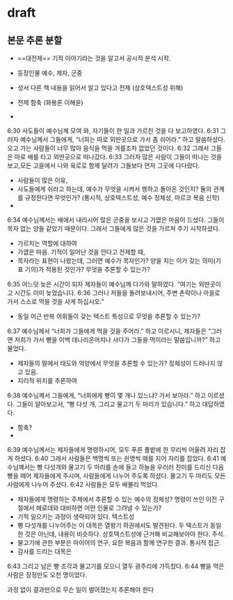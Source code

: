 # draft

## 본문 추론 분할

- ==대전제== 기적 이야기라는 것을 알고서 공시적 분석 시작.
- 등장인물 예수, 제자, 군중
- 성서 다른 책 내용을 읽어서 알고 있다고 전제 (상호텍스트성 위해)

- 전제 함축 (화용론 이해윤)
- 

6:30	사도들이 예수님께 모여 와, 자기들이 한 일과 가르친 것을 다 보고하였다.
6:31	그러자 예수님께서 그들에게, “너희는 따로 외딴곳으로 가서 좀 쉬어라.” 하고 말씀하셨다. 오고 가는 사람들이 너무 많아 음식을 먹을 겨를조차 없었던 것이다.
6:32	그래서 그들은 따로 배를 타고 외딴곳으로 떠나갔다.
6:33	그러자 많은 사람이 그들이 떠나는 것을 보고,모든 고을에서 나와 육로로 함께 달려가 그들보다 먼저 그곳에 다다랐다.

- 사람들이 많은 이유, 
- 사도들에게 쉬라고 하는데, 예수가 무엇을 시켜서 행하고 돌아온 것인지? 둘의 관계를 규정한다면 무엇인가? (통시적, 상호텍스트성, 예수 정체성, 마르코 복음 신학)
- 

 	 
6:34	예수님께서는 배에서 내리시어 많은 군중을 보시고 가엾은 마음이 드셨다. 그들이 목자 없는 양들 같았기 때문이다. 그래서 그들에게 많은 것을 가르쳐 주기 시작하셨다.

- 가르치는 역할에 대하여
- 가엾은 마음. 기적이 일어난 것을 안다고 전제할 때, 
- 목자라는 표현이 나왔는데, 그러면 예수가 목자인가? 양을 치는 이가 갖는 의미(기표 기의)가 적용된 것인가? 무엇을 추론할 수 있는가?

6:35	어느덧 늦은 시간이 되자 제자들이 예수님께 다가와 말하였다. “여기는 외딴곳이고 시간도 이미 늦었습니다.
6:36	그러니 저들을 돌려보내시어, 주변 촌락이나 마을로 가서 스스로 먹을 것을 사게 하십시오.”

- 동일 어근 반복 어휘들이 갖는 텍스트 특성으로 무엇을 추론할 수 있는가?


6:37	예수님께서 “너희가 그들에게 먹을 것을 주어라.” 하고 이르시니, 제자들은 “그러면 저희가 가서 빵을 이백 데나리온어치나 사다가 그들을 먹이라는 말씀입니까?” 하고 물었다.

- 제자들의 말에서 태도와 억양에서 무엇을 추론할 수 있는가? 정체성이 드러나지 않고 있음.
- 지리적 위치를 추론하여 




6:38	예수님께서 그들에게, “너희에게 빵이 몇 개나 있느냐? 가서 보아라.” 하고 이르셨다. 그들이 알아보고서, “빵 다섯 개, 그리고 물고기 두 마리가 있습니다.” 하고 대답하였다.

- 함축?
-  	 
 	 
6:39	예수님께서는 제자들에게 명령하시어, 모두 푸른 풀밭에 한 무리씩 어울려 자리 잡게 하셨다.
6:40	그래서 사람들은 백명씩 또는 쉰명씩 떼를 지어 자리를 잡았다.
6:41	예수님께서는 빵 다섯개와 물고기 두 마리를 손에 들고 하늘을 우러러 찬미를 드리신 다음 빵을 떼어 제자들에게 주시며, 사람들에게 나누어 주도록 하셨다. 물고기 두 마리도 모든 사람에게 나누어 주셨다.
6:42	사람들은 모두 배불리 먹었다.

- 제자들에게 명령하는 주체에서 추론할 수 있는 예수의 정체성? 명령이 쓰인 이전 구절에서 헤로데와 대비하면 어떤 인물로 그려낼 수 있는가?
- 기적 일으키는 과정이 생략되어 있다. 텍스트성 
- 빵 다섯개를 나누어주는 이 대목은 열왕기 하권에서도 발견된다. 두 텍스트가 동일한 것은 아닌데, 내용이 비슷하다. 상호텍스트성에 근거해 비교해보아야 한다. 주석.
- 물고기에 관한 부분은 마이어의 연구, 요한 복음과 함께 연구한 결과. 통시적 접근.
- 감사를 드리는 대목은 

6:43	그리고 남은 빵 조각과 물고기를 모으니 열두 광주리에 가득찼다.
6:44	빵을 먹은 사람은 장정만도 오천 명이었다.


과정 없이 결과만으로 무슨 일이 벌어졌는지 추론해야 한다